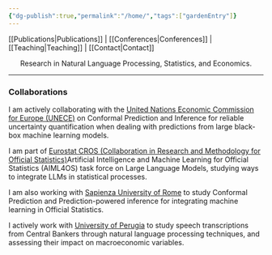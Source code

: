 ```yaml
---
{"dg-publish":true,"permalink":"/home/","tags":["gardenEntry"]}
---
```



[[Publications\|Publications]]  |  [[Conferences\|Conferences]]  |  [[Teaching\|Teaching]]  |  [[Contact\|Contact]]

<p style="text-align:center;">Research in Natural Language Processing, Statistics, and Economics.</p>

---
### Collaborations
I am actively collaborating with the [United Nations Economic Commission for Europe (UNECE)](https://unece.org) on Conformal Prediction and Inference for reliable uncertainty quantification when dealing with predictions from large black-box machine learning models.

I am part of [Eurostat CROS (Collaboration in Research and Methodology for Official Statistics)](https://cros.ec.europa.eu/)Artificial Intelligence and Machine Learning for Official Statistics (AIML4OS) task force on Large Language Models, studying ways to integrate LLMs in statistical processes.

I am also working with [Sapienza University of Rome](https://uniroma1.it) to study Conformal Prediction and Prediction-powered inference for integrating machine learning in Official Statistics.

I actively work with [University of Perugia](https://www.unipg.it/en/) to study speech transcriptions from Central Bankers through natural language processing techniques, and assessing their impact on macroeconomic variables. 